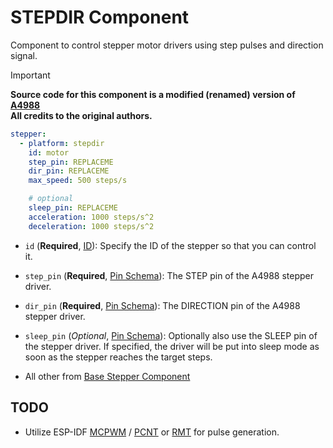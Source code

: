 # STEPDIR Component

Component to control stepper motor drivers using step pulses and direction signal.

> [!IMPORTANT]
**Source code for this component is a modified (renamed) version of [A4988][a4988-stepper-component] \
All credits to the original authors.**


```yaml
stepper:
  - platform: stepdir
    id: motor
    step_pin: REPLACEME
    dir_pin: REPLACEME
    max_speed: 500 steps/s

    # optional
    sleep_pin: REPLACEME
    acceleration: 1000 steps/s^2
    deceleration: 1000 steps/s^2
```

* `id` (**Required**, [ID][config-id]): Specify the ID of the stepper so that you can control it.

* `step_pin` (**Required**, [Pin Schema][config-pin]): The STEP pin of the A4988 stepper driver.

* `dir_pin` (**Required**, [Pin Schema][config-pin]): The DIRECTION pin of the A4988 stepper driver.

* `sleep_pin` (*Optional*, [Pin Schema][config-pin]): Optionally also use the SLEEP pin of the stepper driver. If specified, the driver will be put into sleep mode as soon as the stepper reaches the target steps.

* All other from [Base Stepper Component](base-stepper-component)



## TODO
* Utilize ESP-IDF [MCPWM](espidf-mcpwm) / [PCNT](espidf-pcnt) or [RMT](espidf-rmt) for pulse generation.


[config-id]: <https://esphome.io/guides/configuration-types#config-id> "ESPHome ID Config Schema"
[config-pin]: <https://esphome.io/guides/configuration-types#config-pin-schema> "ESPHome Pin Config Schema"
[base-stepper-component]: <https://esphome.io/components/stepper/#base-stepper-configuration> "Base Stepper Component"
[a4988-stepper-component]: <https://esphome.io/components/stepper/#a4988-component> "A4988 Stepper Component"
[espidf-rmt]: <https://docs.espressif.com/projects/esp-idf/en/stable/esp32/api-reference/peripherals/rmt.html> "ESP-IDF RMT"
[espidf-mcpwm]: <https://docs.espressif.com/projects/esp-idf/en/stable/esp32/api-reference/peripherals/mcpwm.html> "ESP-IDF MCPWM"
[espidf-pcnt]: <https://docs.espressif.com/projects/esp-idf/en/stable/esp32/api-reference/peripherals/pcnt.html> "ESP-IDF PCNT"
